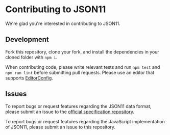 # Contributing to JSON11
We're glad you're interested in contributing to JSON11.

## Development
Fork this repository, clone your fork, and install the dependencies in your
cloned folder with `npm i`.

When contributing code, please write relevant tests and run `npm test` and `npm
run lint` before submitting pull requests. Please use an editor that supports
[EditorConfig](http://editorconfig.org/).

## Issues
To report bugs or request features regarding the JSON11 data format, please
submit an issue to the [official specification
repository](https://github.com/json5/json5-spec).

To report bugs or request features regarding the JavaScript implementation of
JSON11, please submit an issue to this repository.
